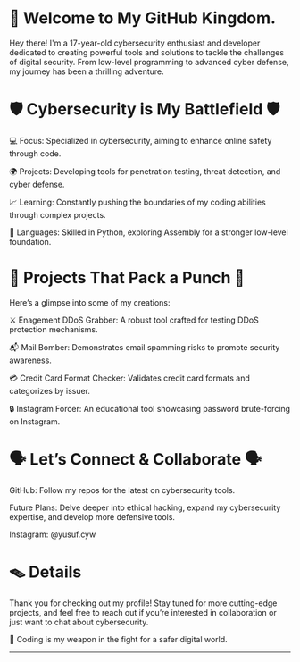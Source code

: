 # 🔱 Welcome to My GitHub Kingdom.

Hey there! I'm a 17-year-old cybersecurity enthusiast and developer dedicated to creating powerful tools and solutions to tackle the challenges of digital security. From low-level programming to advanced cyber defense, my journey has been a thrilling adventure.

# 🛡️ Cybersecurity is My Battlefield 🛡️

💻 Focus: Specialized in cybersecurity, aiming to enhance online safety through code.

🌍 Projects: Developing tools for penetration testing, threat detection, and cyber defense.

📈 Learning: Constantly pushing the boundaries of my coding abilities through complex projects.

💬 Languages: Skilled in Python, exploring Assembly for a stronger low-level foundation.


# 🚀 Projects That Pack a Punch 🚀

Here’s a glimpse into some of my creations:

⚔️ Enagement DDoS Grabber: A robust tool crafted for testing DDoS protection mechanisms.

📬 Mail Bomber: Demonstrates email spamming risks to promote security awareness.

💳 Credit Card Format Checker: Validates credit card formats and categorizes by issuer.

🔒 Instagram Forcer: An educational tool showcasing password brute-forcing on Instagram.


# 🗣️ Let’s Connect & Collaborate 🗣️

GitHub: Follow my repos for the latest on cybersecurity tools.

Future Plans: Delve deeper into ethical hacking, expand my cybersecurity expertise, and develop more defensive tools.

Instagram: @yusuf.cyw

# 🪤 Details
Thank you for checking out my profile! Stay tuned for more cutting-edge projects, and feel free to reach out if you’re interested in collaboration or just want to chat about cybersecurity.

🔱 Coding is my weapon in the fight for a safer digital world.


---

